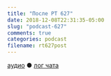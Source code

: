 ```yaml
---
title: "После РТ 627"
date: 2018-12-08T22:31:35-05:00
slug: "podcast-627"
comments: true
categories: podcast
filename: rt627post
---
```


[аудио](http://cdn.radio-t.com/rt627post.mp3) ● [лог чата](http://chat.radio-t.com/logs/radio-t-627.html)
<audio src="http://cdn.radio-t.com/rt627post.mp3" preload="none"></audio>
